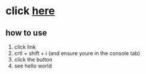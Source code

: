# click [here](https://mattwydra.github.io/modularization-test/)

## how to use
 1. click link
 2. crtl + shift + i (and ensure youre in the console tab)
 3. click the button
 4. see hello world
